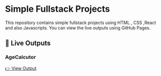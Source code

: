 # Simple Fullstack Projects

This repository contains simple fullstack projects using HTML , CSS ,React and also Javascripts.
You can view the live outputs using GitHub Pages.

## 🚀 Live Outputs

### AgeCalcutor
[👉 View Output](https://ushadevi202.github.io/simple-fullsatack-projects/AgeCalculator/index.html)
